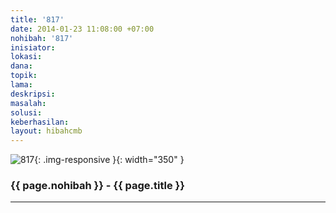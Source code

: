 ```yaml
---
title: '817'
date: 2014-01-23 11:08:00 +07:00
nohibah: '817'
inisiator:
lokasi:
dana:
topik:
lama:
deskripsi:
masalah:
solusi:
keberhasilan:
layout: hibahcmb
---
```


![817](/static/img/hibahcmb/817.png){: .img-responsive }{: width="350" }

### {{ page.nohibah }} - {{ page.title }}

---
